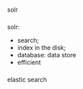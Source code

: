 ###
solr
###

solr: 
  - search; 
  - index in the disk;
  - database: data store
  - efficient

###
elastic search
